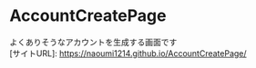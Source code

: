 # AccountCreatePage
よくありそうなアカウントを生成する画面です  
[サイトURL]: https://naoumi1214.github.io/AccountCreatePage/